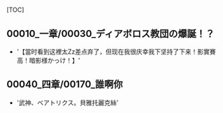 # 

[TOC]

## 00010_一章/00030_ディアボロス教団の爆誕！？

- '【當时看到这裡太Zz差点弃了，但现在我很庆幸我下坚持了下来！影實賽高！暗影様かっけ！】'


## 00040_四章/00170_誰啊你

- '武神、ベアトリクス。貝雅托麗克絲'
